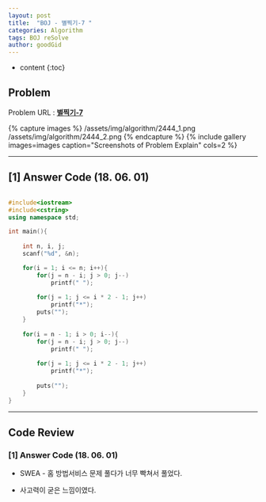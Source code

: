 ```yaml
---
layout: post
title:  "BOJ - 별찍기-7 "
categories: Algorithm
tags: BOJ reSolve
author: goodGid
---
```

* content
{:toc}


## Problem 
Problem URL : **[별찍기-7](https://www.acmicpc.net/problem/2444)**

{% capture images %}
    /assets/img/algorithm/2444_1.png
    /assets/img/algorithm/2444_2.png
{% endcapture %}
{% include gallery images=images caption="Screenshots of Problem Explain" cols=2 %}

---

## [1] Answer Code (18. 06. 01)


``` cpp

#include<iostream>
#include<cstring>
using namespace std;

int main(){
    
    int n, i, j;
    scanf("%d", &n);

    for(i = 1; i <= n; i++){
        for(j = n - i; j > 0; j--)
            printf(" ");
        
        for(j = 1; j <= i * 2 - 1; j++)
            printf("*");
        puts("");
    }
    
    for(i = n - 1; i > 0; i--){
        for(j = n - i; j > 0; j--)
            printf(" ");
        
        for(j = 1; j <= i * 2 - 1; j++)
            printf("*");
        
        puts("");
    }
}


```


---

## Code Review

### [1] Answer Code (18. 06. 01)

* SWEA - 홈 방법서비스 문제 풀다가 너무 빡쳐서 풀었다.

* 사고력이 굳은 느낌이였다.
